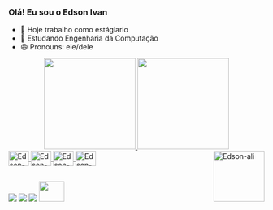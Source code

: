 ### Olá! Eu sou o Edson Ivan 

- 🔭 Hoje trabalho como estágiario
- 🌱 Estudando Engenharia da Computação
- 😄 Pronouns: ele/dele

<div align="center">
  <a href="https://github.com/Edson-Ivan">
  <img height="180em" src="https://github-readme-stats.vercel.app/api?username=Edson-Ivan&show_icons=true&theme=dark&include_all_commits=true&count_private=true"/>
  <img height="180em" src="https://github-readme-stats.vercel.app/api/top-langs/?username=Edson-Ivan&layout=compact&langs_count=7&theme=dracula"/>
</div>

<div>
<img align="center" alt="Edson-C" height="30" width="40" src = "https://cdn.jsdelivr.net/gh/devicons/devicon/icons/c/c-line.svg" />
<img align="center" alt="Edson-HTML5" height="30" width="40" src = "https://cdn.jsdelivr.net/gh/devicons/devicon/icons/html5/html5-plain-wordmark.svg" />
<img align="center" alt="Edson-CSS3" height="30" width="40" src = "https://cdn.jsdelivr.net/gh/devicons/devicon/icons/css3/css3-plain-wordmark.svg" />
<img align="center" alt="Edson-javascript" height="30" width="40" src = "https://cdn.jsdelivr.net/gh/devicons/devicon/icons/javascript/javascript-original.svg" />
<img align="right" alt="Edson-ali" heigth="100" width="100"                                                                                                 src ="https://cdn.discordapp.com/attachments/1042273312715313176/1042287763006947338/Design_sem_nome_2.gif"/>

</div>

##

<div>
 <a href ="https://wa.me/qr/VLSWM2KEWX3AK1" target ="_blank"> <img src ="https://img.shields.io/badge/WhatsApp-25D366?style=for-the-                                  badge&logo=whatsapp&logoColor=black" target = "_blank"></a>
 <a href ="https://www.instagram.com/_yvan_faria/" target ="_blank"> <img src ="https://img.shields.io/badge/Instagram-E4405F?style=for-the-                          badge&logo=instagram&logoColor=black" target = "_blank"></a>
 <a href ="https://www.linkedin.com/in/edson-ivan-003538217/" target ="_blank"> <img src ="https://img.shields.io/badge/LinkedIn-0077B5?style=for-the-                badge&logo=linkedin&logoColor=black" target = "_blank"></a>
 <a href ="https://www.beecrowd.com.br/judge/en/profile/734917" target ="_blank"> <img height="40" width="50" src ="https://www.beecrowd.com.br/judge/img/5.0/logo-beecrowd.png?1635097036" target = "_blank"></a>

</div>
